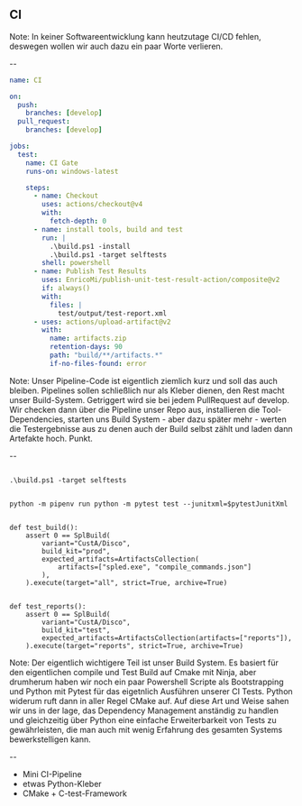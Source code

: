 ## CI

Note:
In keiner Softwareentwicklung kann heutzutage CI/CD fehlen, deswegen wollen wir auch dazu ein paar Worte verlieren.

--

```yaml [|3-7|14-18|19-23|22|24-29|30-35]
name: CI

on:
  push:
    branches: [develop]
  pull_request:
    branches: [develop]

jobs:
  test:
    name: CI Gate
    runs-on: windows-latest

    steps:
      - name: Checkout
        uses: actions/checkout@v4
        with:
          fetch-depth: 0
      - name: install tools, build and test
        run: |
          .\build.ps1 -install
          .\build.ps1 -target selftests
        shell: powershell
      - name: Publish Test Results
        uses: EnricoMi/publish-unit-test-result-action/composite@v2
        if: always()
        with:
          files: |
            test/output/test-report.xml
      - uses: actions/upload-artifact@v2
        with:
          name: artifacts.zip
          retention-days: 90
          path: "build/**/artifacts.*"
          if-no-files-found: error
```

Note:
Unser Pipeline-Code ist eigentlich ziemlich kurz und soll das auch bleiben. Pipelines sollen schließlich nur als Kleber dienen, den Rest macht unser Build-System. Getriggert wird sie bei jedem PullRequest auf develop. Wir checken dann über die Pipeline unser Repo aus, installieren die Tool-Dependencies, starten uns Build System - aber dazu später mehr - werten die Testergebnisse aus zu denen auch der Build selbst zählt und laden dann Artefakte hoch. Punkt.

--

<pre><code class="fragment powershell" data-trim>
.\build.ps1 -target selftests
</code></pre>

<pre><code class="fragment powershell" data-trim>
python -m pipenv run python -m pytest test --junitxml=$pytestJunitXml
</code></pre>

<pre><code class="fragment python" data-trim>
def test_build():
    assert 0 == SplBuild(
        variant="CustA/Disco",
        build_kit="prod",
        expected_artifacts=ArtifactsCollection(
            artifacts=["spled.exe", "compile_commands.json"]
        ),
    ).execute(target="all", strict=True, archive=True)
</code></pre>

<pre><code class="fragment python" data-trim>
def test_reports():
    assert 0 == SplBuild(
        variant="CustA/Disco",
        build_kit="test",
        expected_artifacts=ArtifactsCollection(artifacts=["reports"]),
    ).execute(target="reports", strict=True, archive=True)
</code></pre>

Note:
Der eigentlich wichtigere Teil ist unser Build System. Es basiert für den eigentlichen compile und Test Build auf Cmake mit  Ninja, aber drumherum haben wir noch ein paar Powershell Scripte als Bootstrapping und Python mit Pytest für das eigetnlich Ausführen unserer CI Tests. Python widerum ruft dann in aller Regel CMake auf. Auf diese Art und Weise sahen wir uns in der lage, das Dependency Management anständig zu handlen und gleichzeitig über Python eine einfache Erweiterbarkeit von Tests zu gewährleisten, die man auch mit wenig Erfahrung des gesamten Systems bewerkstelligen kann.

--

* Mini CI-Pipeline
* etwas Python-Kleber
* CMake + C-test-Framework
